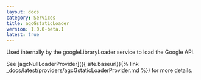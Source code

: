 ```yaml
---
layout: docs
category: Services
title: agcGstaticLoader
version: 1.0.0-beta.1
latest: true
---
```


Used internally by the googleLibraryLoader service to load the Google API.

See [agcNullLoaderProvider]({{ site.baseurl}}{% link _docs/latest/providers/agcGstaticLoaderProvider.md %}) for more details.

